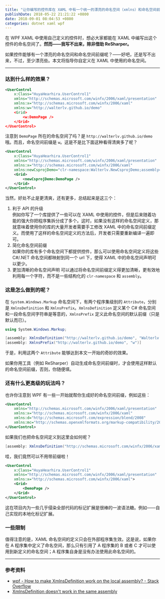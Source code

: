 ```yaml
---
title: "让你编写的控件库在 XAML 中有一个统一的漂亮的命名空间（xmlns）和命名空间前缀"
publishDate: 2018-05-22 21:21:22 +0800
date: 2018-09-01 08:04:53 +0800
categories: dotnet xaml wpf
---
```


在 WPF XAML 中使用自己定义的控件时，想必大家都能在 XAML 中编写出这个控件的命名空间了。**然而——我写不出来，除非借助 ReSharper。**

如果控件能够有一个漂亮的命名空间和命名空间前缀呢？——好吧，还是写不出来，不过，至少漂亮些。本文将指导你自定义在 XAML 中使用的命名空间。

---

<div id="toc"></div>

### 达到什么样的效果？

```xml
<UserControl
    x:Class="HuyaHearhira.UserControl1"
    xmlns="http://schemas.microsoft.com/winfx/2006/xaml/presentation"
    xmlns:x="http://schemas.microsoft.com/winfx/2006/xaml"
    xmlns:w="http://walterlv.github.io/demo"
    <Grid>
        <w:DemoPage />
    </Grid>
</UserControl>
```

注意到 `DemoPage` 所在的命名空间了吗？是 `http://walterlv.github.io/demo` 哦。而且，命名空间前缀是 `w`。这是不是比下面这种看得清爽多了呢？

```xml
<UserControl
    x:Class="HuyaHearhira.UserControl1"
    xmlns="http://schemas.microsoft.com/winfx/2006/xaml/presentation"
    xmlns:x="http://schemas.microsoft.com/winfx/2006/xaml"
    xmlns:newCsprojDemo="clr-namespace:Walterlv.NewCsprojDemo;assembly=Walterlv.NewCsprojDemo">
    <Grid>
        <newCsprojDemo:DemoPage />
    </Grid>
</UserControl>
```

当然，好处不止是更清爽，还有更多，总结起来是这三个：

1. 利于 API 的升级  
    例如你写了一个库提供了一些可以在 XAML 中使用的控件，但是后来随着功能的强大你把程序集拆分成了多个。这时，如果没有这样的命名空间定义，那就意味着使用你的库的大量开发者需要手工修改 XAML 中的命名空间前缀定义。而使用了这样的命名空间定义的方法后，开发者只需要重新编译一遍即可。
1. 简化命名空间前缀  
    如果你的库有多个命名空间下都提供控件，那么可以使用命名空间定义将这些 C#/.NET 命名空间都映射到同一个 url 下，使得 XAML 中的命名空间声明可以更少。
1. 更加清晰的命名空间声明 
    可以通过将命名空间前缀定义得更加清晰，更有效地利用每一个字符，而不是一些结构化的 `clr-namespace` 和 `assembly`。

### 这是怎么做到的呢？

在 `System.Windows.Markup` 命名空间下，有两个程序集级别的 `Attribute`，分别是 `XmlnsDefinition` 和 `XmlnsPrefix`。`XmlnsDefinition` 定义某个 C# 命名空间和一段命名空间字符串是等意的，`XmlnsPrefix` 定义此命名空间的默认前缀（只是默认而已）。

```csharp
using System.Windows.Markup;

[assembly: XmlnsDefinition("http://walterlv.github.io/demo", "Walterlv.NewCsprojDemo")]
[assembly: XmlnsPrefix("http://walterlv.github.io/demo", "w")]
```

于是，利用这两个 `Attribute` 能够达到本文一开始的奇妙的效果。

如果你用工具（例如 ReSharper）自动生成命名空间前缀时，才会使用这样默认的命名空间前缀，否则，你随便填。

### 还有什么更高级的玩法吗？

也许你注意到 WPF 有一些一开始就帮你生成好的命名空间前缀，例如这些：

```xml
<UserControl
    xmlns="http://schemas.microsoft.com/winfx/2006/xaml/presentation"
    xmlns:x="http://schemas.microsoft.com/winfx/2006/xaml"
    xmlns:d="http://schemas.microsoft.com/expression/blend/2008"
    xmlns:mc="http://schemas.openxmlformats.org/markup-compatibility/2006">
</UserControl>
```

如果我们也把命名空间定义到这里会如何呢？

```csharp
[assembly: XmlnsDefinition("http://schemas.microsoft.com/winfx/2006/xaml/presentation", "Walterlv.NewCsprojDemo")]
```

哇，我们竟然可以不用带前缀啦！

```xml
<UserControl
    x:Class="HuyaHearhira.UserControl1"
    xmlns="http://schemas.microsoft.com/winfx/2006/xaml/presentation"
    xmlns:x="http://schemas.microsoft.com/winfx/2006/xaml">
    <Grid>
        <DemoPage />
    </Grid>
</UserControl>
```

这在项目内为一些几乎侵染全部代码的标记扩展是很棒的一波语法糖。例如——自己实现的本地化标记扩展。

### 一些限制

值得注意的是，XAML 命名空间的定义只会在外部程序集生效。这是说，如果你在 A 程序集中定义了命名空间，那么只有引用了 A 程序集的 B 或者 C 才可以使用到新定义的命名空间；A 程序集自身是没有办法使用此命名空间的。

---

### 参考资料

- [wpf - How to make XmlnsDefinition work on the local assembly? - Stack Overflow](https://stackoverflow.com/a/2778489/6233938)
- [XmlnsDefinition doesn't work in the same assembly](https://social.msdn.microsoft.com/Forums/vstudio/en-US/7e7a032a-dad3-4e02-9e5a-d73e346b75ed/xmlnsdefinition-doesnt-work-in-the-same-assembly)
